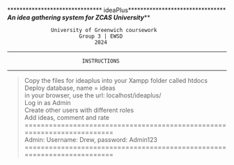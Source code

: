 ******************************* ideaPlus********************************<br> 
*************An idea gathering system for ZCAS University***************<br>

                  University of Greenwich coursework
                           Group 3 | EWSD
                                2024

------------------------------------------------------------------------
                            INSTRUCTIONS
------------------------------------------------------------------------
> Copy the files for ideaplus into your Xampp folder called htdocs
<br> Deploy database, name = ideas
<br> in your browser, use the url: localhost/ideaplus/
<br> Log in as Admin
<br> Create other users with different roles
<br> Add ideas, comment and rate<br>
========================================================================<br> 
Admin: Username: Drew, password: Admin123
========================================================================
